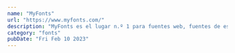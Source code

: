 ```yaml
---
name: "MyFonts"
url: "https://www.myfonts.com/"
description: "MyFonts es el lugar n.º 1 para fuentes web, fuentes de escritorio clásicas, fuentes nuevas y atractivas. Es de pago y para su acceso se necesita VPN."
category: "fonts"
pubDate: "Fri Feb 10 2023"
---
```

